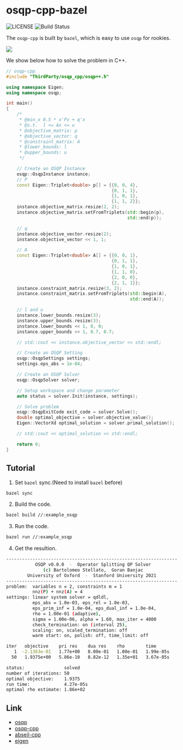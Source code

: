 # **osqp-cpp-bazel**

![LICENSE](https://img.shields.io/badge/license-Apache%202-blue)
![Build Status](https://travis-ci.com/JoeyBling/yilia-plus-demo.svg?branch=master)

The `osqp-cpp` is built by `bazel`, which is easy to use `osqp` for rookies.

![](http://latex.codecogs.com/svg.latex?\begin{aligned}minimize\quad&\frac{1}{2}x^T\begin{bmatrix}4&1\\\\1&2\end{bmatrix}x+\begin{bmatrix}1\\\\1\end{bmatrix}^Tx\\\\s.t.\quad&\begin{bmatrix}1\\\\0\\\\0\end{bmatrix}\le\begin{bmatrix}1&1\\\\1&0\\\\0&1\end{bmatrix}x\le\begin{bmatrix}1\\\\0.7\\\\0.7\end{bmatrix}\end{aligned})

We show below how to solve the problem in C++.

```c++
// osqp-cpp
#include "ThirdParty/osqp_cpp/osqp++.h"

using namespace Eigen;
using namespace osqp;

int main()
{
    /*
     * @min_x 0.5 * x'Px + q'x
     * @s.t.  l <= Ax <= u
     * @objective_matrix: p
     * @objective_vector: q
     * @constraint_matrix: A
     * @lower_bounds: l
     * @upper_bounds: u
     */

    // Create an OSQP Instance
    osqp::OsqpInstance instance;
    // P
    const Eigen::Triplet<double> p[] = {{0, 0, 4},
                                        {0, 1, 1},
                                        {1, 0, 1},
                                        {1, 1, 2}};
    instance.objective_matrix.resize(2, 2);
    instance.objective_matrix.setFromTriplets(std::begin(p),
                                              std::end(p));

    // q
    instance.objective_vector.resize(2);
    instance.objective_vector << 1, 1;

    // A
    const Eigen::Triplet<double> A[] = {{0, 0, 1},
                                        {0, 1, 1},
                                        {1, 0, 1},
                                        {1, 1, 0},
                                        {2, 0, 0},
                                        {2, 1, 1}};
    instance.constraint_matrix.resize(3, 2);
    instance.constraint_matrix.setFromTriplets(std::begin(A),
                                               std::end(A));

    // l and u
    instance.lower_bounds.resize(3);
    instance.upper_bounds.resize(3);
    instance.lower_bounds << 1, 0, 0;
    instance.upper_bounds << 1, 0.7, 0.7;

    // std::cout << instance.objective_vector << std::endl;

    // Create an OSQP Setting
    osqp::OsqpSettings settings;
    settings.eps_abs = 1e-04;

    // Create an OSQP Solver
    osqp::OsqpSolver solver;

    // Setup workspace and change parameter
    auto status = solver.Init(instance, settings);

    // Solve problem
    osqp::OsqpExitCode exit_code = solver.Solve();
    double optimal_objective = solver.objective_value();
    Eigen::VectorXd optimal_solution = solver.primal_solution();

    // std::cout << optimal_solution << std::endl;

    return 0;
}
```

## Tutorial

1. Set `bazel` sync.(Need to install `bazel` before)

```bash
bazel sync
```

2. Build the code.

```bash
bazel build //:example_osqp
```

3. Run the code.

```bash
bazel run //:example_osqp
```

4. Get the resultion.

```bash
-----------------------------------------------------------------
           OSQP v0.0.0  -  Operator Splitting QP Solver
              (c) Bartolomeo Stellato,  Goran Banjac
        University of Oxford  -  Stanford University 2021
-----------------------------------------------------------------
problem:  variables n = 2, constraints m = 1
          nnz(P) + nnz(A) = 4
settings: linear system solver = qdldl,
          eps_abs = 1.0e-03, eps_rel = 1.0e-03,
          eps_prim_inf = 1.0e-04, eps_dual_inf = 1.0e-04,
          rho = 1.00e-01 (adaptive),
          sigma = 1.00e-06, alpha = 1.60, max_iter = 4000
          check_termination: on (interval 25),
          scaling: on, scaled_termination: off
          warm start: on, polish: off, time_limit: off

iter   objective    pri res    dua res    rho        time
   1  -2.1363e-01   1.77e+00   8.00e-01   1.00e-01   1.99e-05s
  50   1.9375e+00   5.86e-10   8.82e-12   1.35e+01   3.67e-05s

status:               solved
number of iterations: 50
optimal objective:    1.9375
run time:             4.27e-05s
optimal rho estimate: 1.86e+02
```

## 

## Link

- [osqp](https://github.com/osqp/osqp)
- [osqp-cpp](https://github.com/google/osqp-cpp)
- [abseil-cpp](https://github.com/abseil/abseil-cpp)
- [eigen](https://gitlab.com/libeigen/eigen)
